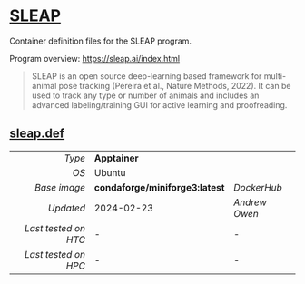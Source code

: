 # [SLEAP](/software/SLEAP)

Container definition files for the SLEAP program.

Program overview: https://sleap.ai/index.html

> SLEAP is an open source deep-learning based framework for multi-animal pose tracking (Pereira et al., Nature Methods, 2022).
> It can be used to track any type or number of animals and includes an advanced labeling/training GUI for
> active learning and proofreading.

## [sleap.def](sleap.def)

| | | |
| ---: | :--- | :--- |
| *Type* | **Apptainer** | |
| *OS* | Ubuntu | |
| *Base image* | **condaforge/miniforge3:latest** | *DockerHub* |
| *Updated* | 2024-02-23 | *Andrew Owen* |
| *Last tested on HTC* | - | - |
| *Last tested on HPC* | - | - |
